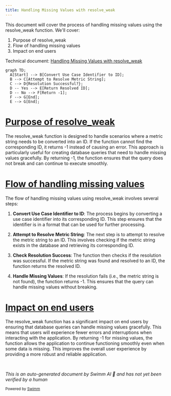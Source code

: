 ```yaml
---
title: Handling Missing Values with resolve_weak
---
```

This document will cover the process of handling missing values using the resolve_weak function. We'll cover:

1. Purpose of resolve_weak
2. Flow of handling missing values
3. Impact on end users

Technical document: <SwmLink doc-title="Handling Missing Values with resolve_weak">[Handling Missing Values with resolve_weak](/.swm/handling-missing-values-with-resolve_weak.jayh5bmv.sw.md)</SwmLink>

```mermaid
graph TD;
  A[Start] --> B[Convert Use Case Identifier to ID];
  B --> C[Attempt to Resolve Metric String];
  C --> D{Resolution Successful?};
  D -- Yes --> E[Return Resolved ID];
  D -- No --> F[Return -1];
  F --> G[End];
  E --> G[End];
```

# [Purpose of resolve_weak](https://app.swimm.io/repos/Z2l0aHViJTNBJTNBc2VudHJ5LWRlbW8tMSUzQSUzQVN3aW1tLURlbW8=/docs/jayh5bmv#resolve_weak)

The resolve_weak function is designed to handle scenarios where a metric string needs to be converted into an ID. If the function cannot find the corresponding ID, it returns -1 instead of causing an error. This approach is particularly useful for creating database queries that need to handle missing values gracefully. By returning -1, the function ensures that the query does not break and can continue to execute smoothly.

# [Flow of handling missing values](https://app.swimm.io/repos/Z2l0aHViJTNBJTNBc2VudHJ5LWRlbW8tMSUzQSUzQVN3aW1tLURlbW8=/docs/jayh5bmv#flow-drill-down)

The flow of handling missing values using resolve_weak involves several steps:

1. **Convert Use Case Identifier to ID**: The process begins by converting a use case identifier into its corresponding ID. This step ensures that the identifier is in a format that can be used for further processing.

2. **Attempt to Resolve Metric String**: The next step is to attempt to resolve the metric string to an ID. This involves checking if the metric string exists in the database and retrieving its corresponding ID.

3. **Check Resolution Success**: The function then checks if the resolution was successful. If the metric string was found and resolved to an ID, the function returns the resolved ID.

4. **Handle Missing Values**: If the resolution fails (i.e., the metric string is not found), the function returns -1. This ensures that the query can handle missing values without breaking.

# [Impact on end users](https://app.swimm.io/repos/Z2l0aHViJTNBJTNBc2VudHJ5LWRlbW8tMSUzQSUzQVN3aW1tLURlbW8=/docs/jayh5bmv#resolve_weak)

The resolve_weak function has a significant impact on end users by ensuring that database queries can handle missing values gracefully. This means that users will experience fewer errors and interruptions when interacting with the application. By returning -1 for missing values, the function allows the application to continue functioning smoothly even when some data is missing. This improves the overall user experience by providing a more robust and reliable application.

&nbsp;

*This is an auto-generated document by Swimm AI 🌊 and has not yet been verified by a human*

<SwmMeta version="3.0.0" repo-id="Z2l0aHViJTNBJTNBc2VudHJ5LWRlbW8tMSUzQSUzQVN3aW1tLURlbW8=" repo-name="sentry-demo-1" doc-type="product-flows"><sup>Powered by [Swimm](/)</sup></SwmMeta>
